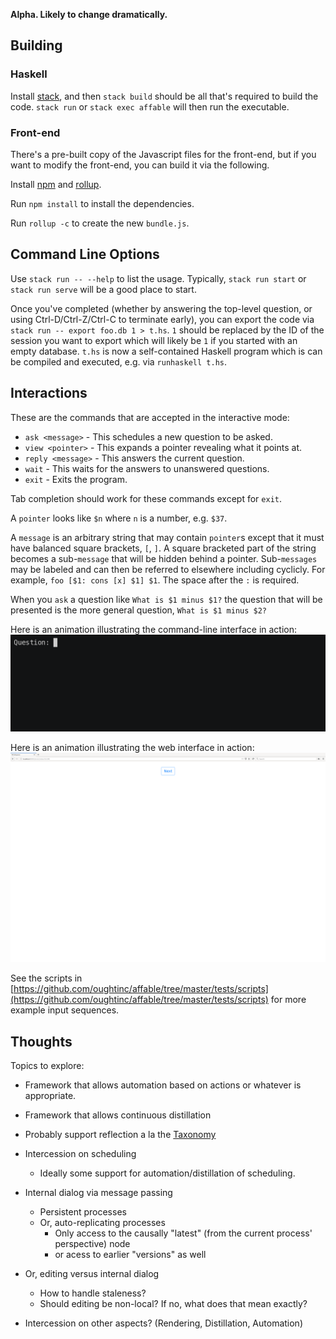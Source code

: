 **Alpha. Likely to change dramatically.**

## Building

### Haskell

Install [stack](https://docs.haskellstack.org/en/stable/install_and_upgrade/), and then `stack build` should be all
that's required to build the code. `stack run` or `stack exec affable` will then run the executable.

### Front-end

There's a pre-built copy of the Javascript files for the front-end, but if you want to modify the front-end, you can
build it via the following.

Install [npm](https://www.npmjs.com/get-npm) and [rollup](https://rollupjs.org/guide/en#quick-start).

Run `npm install` to install the dependencies.

Run `rollup -c` to create the new `bundle.js`.

## Command Line Options

Use `stack run -- --help` to list the usage. Typically, `stack run start` or `stack run serve` will be a good place to start.

Once you've completed (whether by answering the top-level question, or using Ctrl-D/Ctrl-Z/Ctrl-C to terminate early),
you can export the code via `stack run -- export foo.db 1 > t.hs`. `1` should be replaced by the ID of the session you
want to export which will likely be `1` if you started with an empty database.
`t.hs` is now a self-contained Haskell program which is can be compiled and executed, e.g. via `runhaskell t.hs`.

## Interactions

These are the commands that are accepted in the interactive mode:

  - `ask <message>` - This schedules a new question to be asked.
  - `view <pointer>` - This expands a pointer revealing what it points at.
  - `reply <message>` - This answers the current question.
  - `wait` - This waits for the answers to unanswered questions.
  - `exit` - Exits the program.

Tab completion should work for these commands except for `exit`.

A `pointer` looks like `$n` where `n` is a number, e.g. `$37`.

A `message` is an arbitrary string that may contain `pointer`s except that it must have balanced square brackets, `[`, `]`. A
square bracketed part of the string becomes a sub-`message` that will be hidden behind a pointer. Sub-`messages` may be labeled and
can then be referred to elsewhere including cyclicly. For example, `foo [$1: cons [x] $1] $1`. The space after the `:` is required.

When you `ask` a question like `What is $1 minus $1?` the question that will be presented is the more general question, `What is $1 minus $2?`

Here is an animation illustrating the command-line interface in action:
![Demonstration of command-line interface](docs/lengthprim.gif)

Here is an animation illustrating the web interface in action:
![Demonstration of web interface](docs/take.gif)

See the scripts in [https://github.com/oughtinc/affable/tree/master/tests/scripts](https://github.com/oughtinc/affable/tree/master/tests/scripts)
for more example input sequences.

## Thoughts

Topics to explore:
  - Framework that allows automation based on actions or whatever is appropriate.
  - Framework that allows continuous distillation
  - Probably support reflection a la the [Taxonomy](https://ought.org/projects/factored-cognition/taxonomy#reflection)
  - Intercession on scheduling
    - Ideally some support for automation/distillation of scheduling.
  - Internal dialog via message passing
    - Persistent processes
    - Or, auto-replicating processes
      - Only access to the causally "latest" (from the current process' perspective) node
      - or acess to earlier "versions" as well
  - Or, editing versus internal dialog
    - How to handle staleness?
    - Should editing be non-local? If no, what does that mean exactly?

  - Intercession on other aspects? (Rendering, Distillation, Automation)

